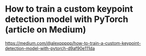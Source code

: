 # How to train a custom keypoint detection model with PyTorch (article on Medium)

https://medium.com/@alexppppp/how-to-train-a-custom-keypoint-detection-model-with-pytorch-d9af90e111da
